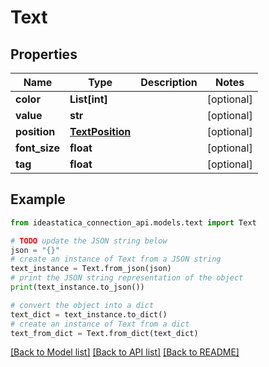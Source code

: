 # Text


## Properties

Name | Type | Description | Notes
------------ | ------------- | ------------- | -------------
**color** | **List[int]** |  | [optional] 
**value** | **str** |  | [optional] 
**position** | [**TextPosition**](TextPosition.md) |  | [optional] 
**font_size** | **float** |  | [optional] 
**tag** | **float** |  | [optional] 

## Example

```python
from ideastatica_connection_api.models.text import Text

# TODO update the JSON string below
json = "{}"
# create an instance of Text from a JSON string
text_instance = Text.from_json(json)
# print the JSON string representation of the object
print(text_instance.to_json())

# convert the object into a dict
text_dict = text_instance.to_dict()
# create an instance of Text from a dict
text_from_dict = Text.from_dict(text_dict)
```
[[Back to Model list]](../README.md#documentation-for-models) [[Back to API list]](../README.md#documentation-for-api-endpoints) [[Back to README]](../README.md)


